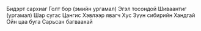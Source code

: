 Бидэрт сархиаг
Голт бор (эмийн ургамал)
Эгэл тосондой
Шиваантиг (ургамал)
Шар сугас
Цангис
Хэвлээр явагч
Хус
Зүүн сибирийн Хандгай
Ойн цаа буга
Сарьсан багваахай
